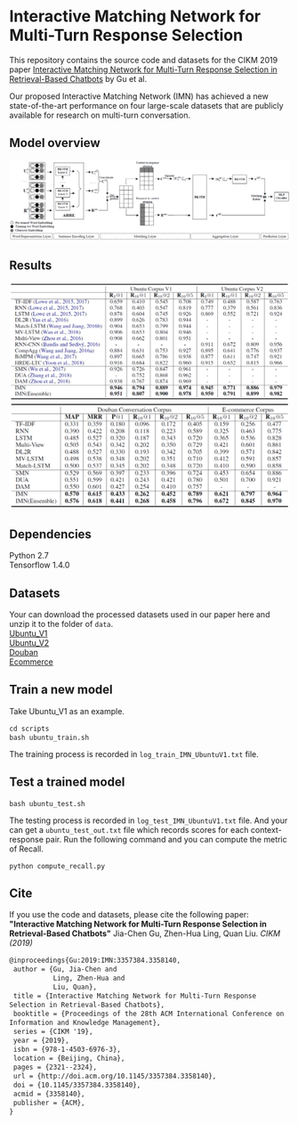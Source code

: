 # Interactive Matching Network for Multi-Turn Response Selection
This repository contains the source code and datasets for the CIKM 2019 paper [Interactive Matching Network for Multi-Turn Response Selection in Retrieval-Based Chatbots](https://dl.acm.org/citation.cfm?id=3358140) by Gu et al. <br>

Our proposed Interactive Matching Network (IMN) has achieved a new state-of-the-art performance on four large-scale datasets that are publicly available for research on multi-turn conversation.

## Model overview
<img src="image/model.png">

## Results
<img src="image/UbuntuV1_V2.png">
<img src="image/Douban_Ecommerce.png">

## Dependencies
Python 2.7 <br>
Tensorflow 1.4.0

## Datasets
Your can download the processed datasets used in our paper here and unzip it to the folder of ```data```. <br>
[Ubuntu_V1](https://drive.google.com/open?id=1-rNv34hLoZr300JF3v7nuLswM7GRqeNc) <br>
[Ubuntu_V2](https://drive.google.com/open?id=1tS_VC47z8CVPr-tZu0U4JEEwBT04N6ks) <br>
[Douban](https://drive.google.com/open?id=1Cwt5BC_WDr1N_-TYaOMSHuOXLKAxXoMQ) <br>
[Ecommerce](https://drive.google.com/open?id=1vy2bcTCLm1Dzsdvh0cvPIw0XzrTK06us)

## Train a new model
Take Ubuntu_V1 as an example.
```
cd scripts
bash ubuntu_train.sh
```
The training process is recorded in ```log_train_IMN_UbuntuV1.txt``` file.

## Test a trained model
```
bash ubuntu_test.sh
```
The testing process is recorded in ```log_test_IMN_UbuntuV1.txt``` file. And your can get a ```ubuntu_test_out.txt``` file which records scores for each context-response pair. Run the following command and you can compute the metric of Recall.
```
python compute_recall.py
```

## Cite
If you use the code and datasets, please cite the following paper:
**"Interactive Matching Network for Multi-Turn Response Selection in Retrieval-Based Chatbots"**
Jia-Chen Gu, Zhen-Hua Ling, Quan Liu. _CIKM (2019)_

```
@inproceedings{Gu:2019:IMN:3357384.3358140,
 author = {Gu, Jia-Chen and 
           Ling, Zhen-Hua and 
           Liu, Quan},
 title = {Interactive Matching Network for Multi-Turn Response Selection in Retrieval-Based Chatbots},
 booktitle = {Proceedings of the 28th ACM International Conference on Information and Knowledge Management},
 series = {CIKM '19},
 year = {2019},
 isbn = {978-1-4503-6976-3},
 location = {Beijing, China},
 pages = {2321--2324},
 url = {http://doi.acm.org/10.1145/3357384.3358140},
 doi = {10.1145/3357384.3358140},
 acmid = {3358140},
 publisher = {ACM},
} 
```
